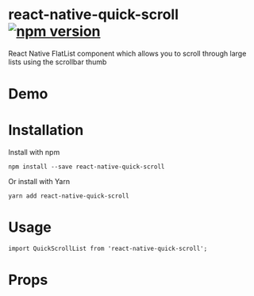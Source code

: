 # react-native-quick-scroll [![npm version](https://img.shields.io/npm/v/react-native-quick-scroll.svg?style=for-the-badge)](https://www.npmjs.com/package/react-native-quick-scroll)

React Native FlatList component which allows you to scroll through large lists using the scrollbar thumb

# Demo
# Installation

Install with npm
```
npm install --save react-native-quick-scroll
```
Or install with Yarn
```
yarn add react-native-quick-scroll
```

# Usage

```
import QuickScrollList from 'react-native-quick-scroll';
```

# Props
